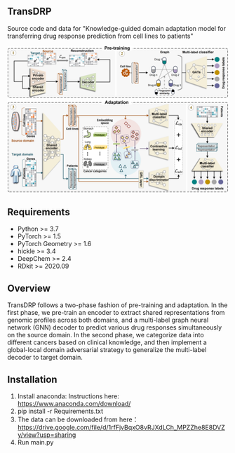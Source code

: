 ## TransDRP
Source code and data for "Knowledge-guided domain adaptation model for transferring drug response prediction from cell lines to patients"

![Framework of TransDRP](https://github.com/liuxuan666/TransDRP/blob/main/pipeline.png)  

## Requirements
* Python >= 3.7
* PyTorch >= 1.5
* PyTorch Geometry >= 1.6
* hickle >= 3.4
* DeepChem >= 2.4
* RDkit >= 2020.09
  
## Overview 
TransDRP follows a two-phase fashion of pre-training and adaptation. In the first phase, we pre-train an encoder to extract shared representations from genomic profiles across both domains, and a multi-label graph neural network (GNN) decoder to predict various drug responses simultaneously on the source domain. In the second phase, we categorize data into different cancers based on clinical knowledge, and then implement a global-local domain adversarial strategy to generalize the multi-label decoder to target domain.

## Installation
1. Install anaconda:
Instructions here: https://www.anaconda.com/download/
2. pip install -r Requirements.txt
3. The data can be downloaded from here：https://drive.google.com/file/d/1rfFjvBqxO8vRJXdLCh_MPZZhe8E8DVZy/view?usp=sharing
4. Run main.py

